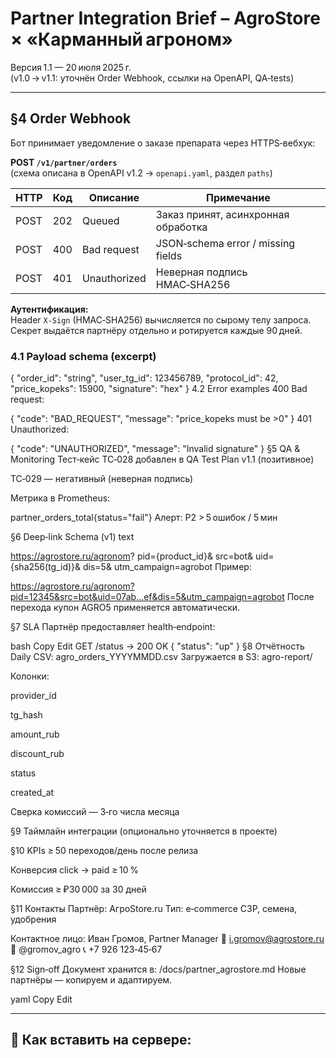 # Partner Integration Brief – AgroStore × «Карманный агроном»

Версия 1.1 — 20 июля 2025 г.  
(v1.0 → v1.1: уточнён Order Webhook, ссылки на OpenAPI, QA‑tests)

---

## §4 Order Webhook

Бот принимает уведомление о заказе препарата через HTTPS‑вебхук:

**POST `/v1/partner/orders`**  
(схема описана в OpenAPI v1.2 → `openapi.yaml`, раздел `paths`)

| HTTP | Код | Описание                    | Примечание                                 |
|------|-----|-----------------------------|---------------------------------------------|
| POST | 202 | Queued                      | Заказ принят, асинхронная обработка         |
| POST | 400 | Bad request                 | JSON‑schema error / missing fields          |
| POST | 401 | Unauthorized                | Неверная подпись HMAC‑SHA256                |

**Аутентификация:**  
Header `X‑Sign` (HMAC‑SHA256) вычисляется по сырому телу запроса.  
Секрет выдаётся партнёру отдельно и ротируется каждые 90 дней.

### 4.1 Payload schema (excerpt)


{
  "order_id": "string",
  "user_tg_id": 123456789,
  "protocol_id": 42,
  "price_kopeks": 15900,
  "signature": "hex"
}
4.2 Error examples
400 Bad request:


{ "code": "BAD_REQUEST", "message": "price_kopeks must be >0" }
401 Unauthorized:



{ "code": "UNAUTHORIZED", "message": "Invalid signature" }
§5 QA & Monitoring
Тест‑кейс TC‑028 добавлен в QA Test Plan v1.1 (позитивное)

TC‑029 — негативный (неверная подпись)

Метрика в Prometheus:


partner_orders_total{status="fail"}
Алерт: P2 > 5 ошибок / 5 мин

§6 Deep‑link Schema (v1)
text

https://agrostore.ru/agronom?
  pid={product_id}&
  src=bot&
  uid={sha256(tg_id)}&
  dis=5&
  utm_campaign=agrobot
Пример:

https://agrostore.ru/agronom?pid=12345&src=bot&uid=07ab...ef&dis=5&utm_campaign=agrobot
После перехода купон AGRO5 применяется автоматически.

§7 SLA
Партнёр предоставляет health‑endpoint:

bash
Copy
Edit
GET /status → 200 OK
{
  "status": "up"
}
§8 Отчётность
Daily CSV: agro_orders_YYYYMMDD.csv
Загружается в S3: agro-report/

Колонки:

provider_id

tg_hash

amount_rub

discount_rub

status

created_at

Сверка комиссий — 3‑го числа месяца

§9 Таймлайн интеграции
(опционально уточняется в проекте)

§10 KPIs
≥ 50 переходов/день после релиза

Конверсия click → paid ≥ 10 %

Комиссия ≥ ₽30 000 за 30 дней

§11 Контакты
Партнёр: АгроStore.ru
Тип: e‑commerce СЗР, семена, удобрения

Контактное лицо:
Иван Громов, Partner Manager
📧 i.gromov@agrostore.ru
📱 @gromov_agro
📞 +7 926 123‑45‑67

§12 Sign‑off
Документ хранится в: /docs/partner_agrostore.md
Новые партнёры — копируем и адаптируем.

yaml
Copy
Edit

---

## 🧾 Как вставить на сервере:

